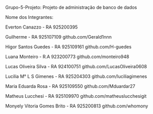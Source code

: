 Grupo-5-Projeto:
Projeto de administração de banco de dados

Nome dos Integrantes:

Everton Canazzo - RA 925200395

Guilherme - RA 925107109
github.com/Gerald1nnn

Higor Santos Guedes - RA 925109161
github.com/H-guedes

Luana Monteiro - R.A 923200773
github.com/monteiro948

Lucas Oliveira Silva - RA 924100751
github.com/LucasOliveira0608

Lucilia M° L S Gimenes - RA 925204303
github.com/luciliagimenes

Maria Eduarda Rosa - RA 925109550
github.com/Mduardar27

Matheus Lucchesi - RA 925109970
github.com/matheuslucchesigit

Monyely Vitoria Gomes Brito - RA 925200813
github.com/whomony
